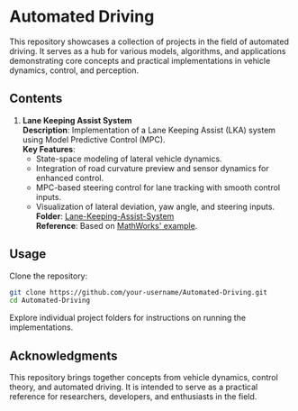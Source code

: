 
# Automated Driving

This repository showcases a collection of projects in the field of automated driving. It serves as a hub for various models, algorithms, and applications demonstrating core concepts and practical implementations in vehicle dynamics, control, and perception.

## Contents

1. **Lane Keeping Assist System**  
   **Description**: Implementation of a Lane Keeping Assist (LKA) system using Model Predictive Control (MPC).  
   **Key Features**:  
   - State-space modeling of lateral vehicle dynamics.  
   - Integration of road curvature preview and sensor dynamics for enhanced control.  
   - MPC-based steering control for lane tracking with smooth control inputs.  
   - Visualization of lateral deviation, yaw angle, and steering inputs.  
   **Folder**: [Lane-Keeping-Assist-System](./Lane-Keeping-Assist-System)  
   **Reference**: Based on [MathWorks' example](https://de.mathworks.com/help/mpc/ug/lane-keeping-assist-system-using-model-predictive-control.html).

## Usage

Clone the repository:  
```bash
git clone https://github.com/your-username/Automated-Driving.git
cd Automated-Driving
```

Explore individual project folders for instructions on running the implementations.

## Acknowledgments

This repository brings together concepts from vehicle dynamics, control theory, and automated driving. It is intended to serve as a practical reference for researchers, developers, and enthusiasts in the field.
